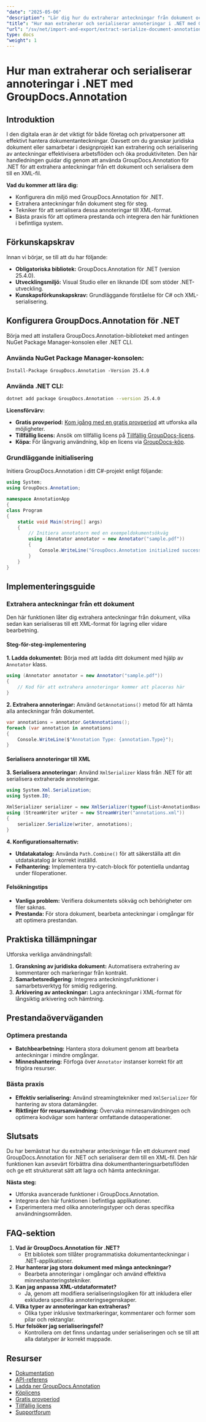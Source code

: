 ```yaml
---
"date": "2025-05-06"
"description": "Lär dig hur du extraherar anteckningar från dokument och serialiserar dem till XML med GroupDocs.Annotation för .NET. Förbättra ditt dokumenthanteringsarbetsflöde idag!"
"title": "Hur man extraherar och serialiserar annoteringar i .NET med GroupDocs.Annotation"
"url": "/sv/net/import-and-export/extract-serialize-document-annotations-groupdocs-net/"
type: docs
"weight": 1
---
```


# Hur man extraherar och serialiserar annoteringar i .NET med GroupDocs.Annotation

## Introduktion
I den digitala eran är det viktigt för både företag och privatpersoner att effektivt hantera dokumentanteckningar. Oavsett om du granskar juridiska dokument eller samarbetar i designprojekt kan extrahering och serialisering av anteckningar effektivisera arbetsflöden och öka produktiviteten. Den här handledningen guidar dig genom att använda GroupDocs.Annotation för .NET för att extrahera anteckningar från ett dokument och serialisera dem till en XML-fil.

**Vad du kommer att lära dig:**
- Konfigurera din miljö med GroupDocs.Annotation för .NET.
- Extrahera anteckningar från dokument steg för steg.
- Tekniker för att serialisera dessa annoteringar till XML-format.
- Bästa praxis för att optimera prestanda och integrera den här funktionen i befintliga system.

## Förkunskapskrav
Innan vi börjar, se till att du har följande:
- **Obligatoriska bibliotek:** GroupDocs.Annotation för .NET (version 25.4.0).
- **Utvecklingsmiljö:** Visual Studio eller en liknande IDE som stöder .NET-utveckling.
- **Kunskapsförkunskapskrav:** Grundläggande förståelse för C# och XML-serialisering.

## Konfigurera GroupDocs.Annotation för .NET
Börja med att installera GroupDocs.Annotation-biblioteket med antingen NuGet Package Manager-konsolen eller .NET CLI.

### Använda NuGet Package Manager-konsolen:
```shell
Install-Package GroupDocs.Annotation -Version 25.4.0
```

### Använda .NET CLI:
```bash
dotnet add package GroupDocs.Annotation --version 25.4.0
```

**Licensförvärv:**
- **Gratis provperiod:** [Kom igång med en gratis provperiod](https://releases.groupdocs.com/annotation/net/) att utforska alla möjligheter.
- **Tillfällig licens:** Ansök om tillfällig licens på [Tillfällig GroupDocs-licens](https://purchase.groupdocs.com/temporary-license/).
- **Köpa:** För långvarig användning, köp en licens via [GroupDocs-köp](https://purchase.groupdocs.com/buy).

### Grundläggande initialisering
Initiera GroupDocs.Annotation i ditt C#-projekt enligt följande:
```csharp
using System;
using GroupDocs.Annotation;

namespace AnnotationApp
{
class Program
{
    static void Main(string[] args)
    {
        // Initiera annotatorn med en exempeldokumentsökväg
        using (Annotator annotator = new Annotator("sample.pdf"))
        {
            Console.WriteLine("GroupDocs.Annotation initialized successfully.");
        }
    }
}
```

## Implementeringsguide

### Extrahera anteckningar från ett dokument
Den här funktionen låter dig extrahera anteckningar från dokument, vilka sedan kan serialiseras till ett XML-format för lagring eller vidare bearbetning.

#### Steg-för-steg-implementering
**1. Ladda dokumentet:**
Börja med att ladda ditt dokument med hjälp av `Annotator` klass.
```csharp
using (Annotator annotator = new Annotator("sample.pdf"))
{
    // Kod för att extrahera annoteringar kommer att placeras här
}
```

**2. Extrahera annoteringar:**
Använd `GetAnnotations()` metod för att hämta alla anteckningar från dokumentet.
```csharp
var annotations = annotator.GetAnnotations();
foreach (var annotation in annotations)
{
    Console.WriteLine($"Annotation Type: {annotation.Type}");
}
```

#### Serialisera annoteringar till XML
**3. Serialisera annoteringar:**
Använd `XmlSerializer` klass från .NET för att serialisera extraherade annoteringar.
```csharp
using System.Xml.Serialization;
using System.IO;

XmlSerializer serializer = new XmlSerializer(typeof(List<AnnotationBase>));
using (StreamWriter writer = new StreamWriter("annotations.xml"))
{
    serializer.Serialize(writer, annotations);
}
```

**4. Konfigurationsalternativ:**
- **Utdatakatalog:** Använda `Path.Combine()` för att säkerställa att din utdatakatalog är korrekt inställd.
- **Felhantering:** Implementera try-catch-block för potentiella undantag under filoperationer.

#### Felsökningstips
- **Vanliga problem:** Verifiera dokumentets sökväg och behörigheter om filer saknas.
- **Prestanda:** För stora dokument, bearbeta anteckningar i omgångar för att optimera prestandan.

## Praktiska tillämpningar
Utforska verkliga användningsfall:
1. **Granskning av juridiska dokument:** Automatisera extrahering av kommentarer och markeringar från kontrakt.
2. **Samarbetsredigering:** Integrera anteckningsfunktioner i samarbetsverktyg för smidig redigering.
3. **Arkivering av anteckningar:** Lagra anteckningar i XML-format för långsiktig arkivering och hämtning.

## Prestandaöverväganden
### Optimera prestanda
- **Batchbearbetning:** Hantera stora dokument genom att bearbeta anteckningar i mindre omgångar.
- **Minneshantering:** Förfoga över `Annotator` instanser korrekt för att frigöra resurser.

### Bästa praxis
- **Effektiv serialisering:** Använd streamingtekniker med `XmlSerializer` för hantering av stora datamängder.
- **Riktlinjer för resursanvändning:** Övervaka minnesanvändningen och optimera kodvägar som hanterar omfattande dataoperationer.

## Slutsats
Du har bemästrat hur du extraherar anteckningar från ett dokument med GroupDocs.Annotation för .NET och serialiserar dem till en XML-fil. Den här funktionen kan avsevärt förbättra dina dokumenthanteringsarbetsflöden och ge ett strukturerat sätt att lagra och hämta anteckningar.

**Nästa steg:**
- Utforska avancerade funktioner i GroupDocs.Annotation.
- Integrera den här funktionen i befintliga applikationer.
- Experimentera med olika annoteringstyper och deras specifika användningsområden.

## FAQ-sektion
1. **Vad är GroupDocs.Annotation för .NET?**
   - Ett bibliotek som tillåter programmatiska dokumentanteckningar i .NET-applikationer.
2. **Hur hanterar jag stora dokument med många anteckningar?**
   - Bearbeta annoteringar i omgångar och använd effektiva minneshanteringstekniker.
3. **Kan jag anpassa XML-utdataformatet?**
   - Ja, genom att modifiera serialiseringslogiken för att inkludera eller exkludera specifika annoteringsegenskaper.
4. **Vilka typer av annoteringar kan extraheras?**
   - Olika typer inklusive textmarkeringar, kommentarer och former som pilar och rektanglar.
5. **Hur felsöker jag serialiseringsfel?**
   - Kontrollera om det finns undantag under serialiseringen och se till att alla datatyper är korrekt mappade.

## Resurser
- [Dokumentation](https://docs.groupdocs.com/annotation/net/)
- [API-referens](https://reference.groupdocs.com/annotation/net/)
- [Ladda ner GroupDocs.Annotation](https://releases.groupdocs.com/annotation/net/)
- [Köplicens](https://purchase.groupdocs.com/buy)
- [Gratis provperiod](https://releases.groupdocs.com/annotation/net/)
- [Tillfällig licens](https://purchase.groupdocs.com/temporary-license/)
- [Supportforum](https://forum.groupdocs.com/c/annotation/)